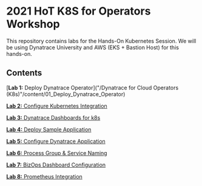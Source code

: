 # 2021 HoT K8S for Operators Workshop 

This repository contains labs for the Hands-On Kubernetes Session. We will be using Dynatrace University and AWS (EKS + Bastion Host) for this hands-on.

## Contents

[**Lab 1:** Deploy Dynatrace Operator]("/Dynatrace for Cloud Operators (K8s)"/content/01_Deploy_Dynatrace_Operator)

[**Lab 2:** Configure Kubernetes Integration](/labs/lab02)

[**Lab 3:** Dynatrace Dashboards for k8s](/labs/lab03)

[**Lab 4:** Deploy Sample Application](/labs/lab04)

[**Lab 5:** Configure Dynatrace Application](/labs/lab05)

[**Lab 6:** Process Group & Service Naming](/labs/lab06)

[**Lab 7:** BizOps Dashboard Configuration](/labs/lab07)

[**Lab 8:** Prometheus Integration](/labs/lab08)
